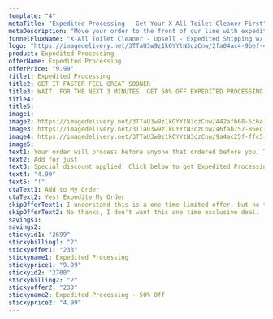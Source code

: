 ```yaml
---
template: "4"
metaTitle: "Expedited Processing - Get Your X-All Toilet Cleaner First"
metaDescription: "Move your order to the front of our line with expedited processing."
funnelFluxName: "X-All Toilet Cleaner - Upsell - Expedited Shipping w/ Discounted Downsell"
logo: "https://imagedelivery.net/3TTaU3w9z1kOYYtN3czCnw/2fa04ac4-9bef-4e14-a196-5c15a9212b00/public"
product: Expedited Processing
offerName: Expedited Processing
offerPrice: "9.99"
title1: Expedited Processing
title2: GET IT FASTER FEEL GREAT SOONER
title3: WAIT! FOR THE NEXT 3 MINUTES, GET 50% OFF EXPEDITED PROCESSING!
title4:
title5:
image1:
image2: https://imagedelivery.net/3TTaU3w9z1kOYYtN3czCnw/442afb68-5c6a-4cf7-7707-a4259d0b2200/public
image3: https://imagedelivery.net/3TTaU3w9z1kOYYtN3czCnw/46fab757-86ec-4644-486e-eaccc2712b00/public
image4: https://imagedelivery.net/3TTaU3w9z1kOYYtN3czCnw/9a4ac25f-ffc5-4b87-8a07-da54f3448300/public
image5:
text1: Your order will process before anyone that ordered before you. The quicker you get your order, the sooner you will start seeing the results.
text2: Add for just
text3: Special discount applied. Click below to get Expedited Processing for only
text4: "4.99"
text5: "!"
ctaText1: Add to My Order
ctaText2: Yes! Expedite My Order
skipOfferText1: I understand this is a one time limited offer, but no thanks!
skipOfferText2: No thanks, I don't want this one time exclusive deal.
savings1:
savings2:
stickyid1: "2699"
stickybilling1: "2"
stickyoffer1: "233"
stickyname1: Expedited Processing
stickyprice1: "9.99"
stickyid2: "2700"
stickybilling2: "2"
stickyoffer2: "233"
stickyname2: Expedited Processing - 50% Off
stickyprice2: "4.99"
---
```

